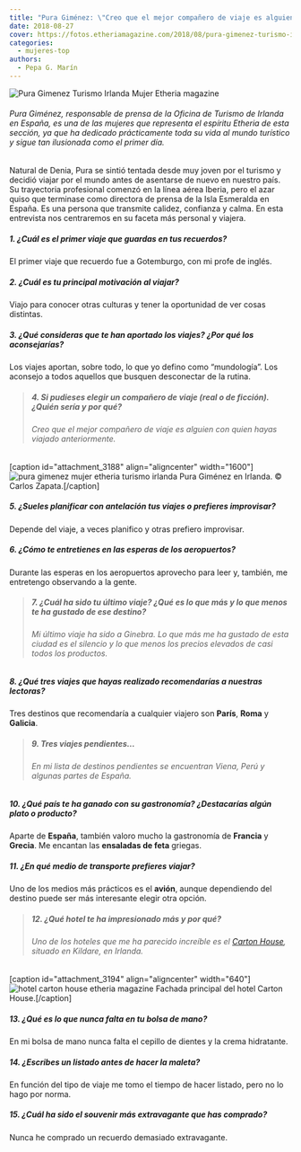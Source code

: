 ```yaml
---
title: "Pura Giménez: \"Creo que el mejor compañero de viaje es alguien con quien ya hayas viajado\""
date: 2018-08-27
cover: https://fotos.etheriamagazine.com/2018/08/pura-gimenez-turismo-irlanda.jpg
categories: 
  - mujeres-top
authors: 
  - Pepa G. Marín
---
```


![Pura Gimenez Turismo Irlanda Mujer Etheria magazine](https://fotos.etheriamagazine.com/2018/08/pura-gimenez-turismo-irlanda-mujer-etheria.jpg "Pura Giménez es la directora de prensa de la oficina de turismo de Irlanda en España")

###### Pura Giménez, responsable de prensa de la Oficina de Turismo de Irlanda en España, es una de las mujeres que representa el espíritu Etheria de esta sección, ya que ha dedicado prácticamente toda su vida al mundo turístico y sigue tan ilusionada como el primer día.

Natural de Denia, Pura se sintió tentada desde muy joven por el turismo y decidió viajar por el mundo antes de asentarse de nuevo en nuestro país. Su trayectoria profesional comenzó en la línea aérea Iberia, pero el azar quiso que terminase como directora de prensa de la Isla Esmeralda en España. Es una persona que transmite calidez, confianza y calma. En esta entrevista nos centraremos en su faceta más personal y viajera.

##### 1\. ¿Cuál es el primer viaje que guardas en tus recuerdos?

El primer viaje que recuerdo fue a Gotemburgo, con mi profe de inglés.

##### 2\. ¿Cuál es tu principal motivación al viajar?

Viajo para conocer otras culturas y tener la oportunidad de ver cosas distintas.

##### 3\. ¿Qué consideras que te han aportado los viajes? ¿Por qué los aconsejarías?

Los viajes aportan, sobre todo, lo que yo defino como “mundología”. Los aconsejo a todos aquellos que busquen desconectar de la rutina.

> ##### 4\. Si pudieses elegir un compañero de viaje (real o de ficción). ¿Quién sería y por qué?
> 
> ###### Creo que el mejor compañero de viaje es alguien con quien hayas viajado anteriormente.

\[caption id="attachment\_3188" align="aligncenter" width="1600"\]![pura gimenez mujer etheria turismo irlanda](https://fotos.etheriamagazine.com/2018/08/pura-gimenez-turismo-irlanda.jpg "Pura Giménez es la directora de prensa de la oficina de turismo de Irlanda en España") Pura Giménez en Irlanda. © Carlos Zapata.\[/caption\]

##### 5\. ¿Sueles planificar con antelación tus viajes o prefieres improvisar?

Depende del viaje, a veces planifico y otras prefiero improvisar.

##### 6\. ¿Cómo te entretienes en las esperas de los aeropuertos?

Durante las esperas en los aeropuertos aprovecho para leer y, también, me entretengo observando a la gente.

> ##### 7\. ¿Cuál ha sido tu último viaje? ¿Qué es lo que más y lo que menos te ha gustado de ese destino?
> 
> ###### Mi último viaje ha sido a Ginebra. Lo que más me ha gustado de esta ciudad es el silencio y lo que menos los precios elevados de casi todos los productos.

##### 8\. ¿Qué tres viajes que hayas realizado recomendarías a nuestras lectoras?

Tres destinos que recomendaría a cualquier viajero son **París**, **Roma** y **Galicia**.

> ##### 9\. Tres viajes pendientes…
> 
> ###### En mi lista de destinos pendientes se encuentran Viena, Perú y algunas partes de España.

##### 10\. ¿Qué país te ha ganado con su gastronomía? ¿Destacarías algún plato o producto?

Aparte de **España**, también valoro mucho la gastronomía de **Francia** y **Grecia**. Me encantan las **ensaladas de feta** griegas.

##### 11\. ¿En qué medio de transporte prefieres viajar?

Uno de los medios más prácticos es el **avión**, aunque dependiendo del destino puede ser más interesante elegir otra opción.

> ##### 12\. ¿Qué hotel te ha impresionado más y por qué?
> 
> ###### Uno de los hoteles que me ha parecido increíble es el [Carton House](https://www.cartonhouse.com/), situado en Kildare, en Irlanda.

\[caption id="attachment\_3194" align="aligncenter" width="640"\]![hotel carton house etheria magazine](https://fotos.etheriamagazine.com/2018/08/carton-house-hotel-irlanda.jpg "El Carton House, situado en Irlanda, es el hotel favorito de Pura Giménez") Fachada principal del hotel Carton House.\[/caption\]

##### 13\. ¿Qué es lo que nunca falta en tu bolsa de mano?

En mi bolsa de mano nunca falta el cepillo de dientes y la crema hidratante.

##### 14\. ¿Escribes un listado antes de hacer la maleta?

En función del tipo de viaje me tomo el tiempo de hacer listado, pero no lo hago por norma.

##### 15\. ¿Cuál ha sido el souvenir más extravagante que has comprado?

Nunca he comprado un recuerdo demasiado extravagante.
